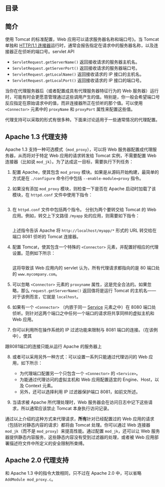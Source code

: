 ## 目录  

## 简介  

使用 Tomcat 的标准配置，Web 应用可以请求服务器名称和端口号》。当 Tomcat 单独和 [HTTP/1.1 连接器](http://tomcat.apache.org/tomcat-8.0-doc/config/http.html)运行时，通常会报告指定在请求中的服务器名称，以及连接器正在侦听的端口号。servlet API 

- `ServletRequest.getServerName()` 返回接收请求的服务器主机名。  
- `ServletRequest.getServerPort()` 返回接收请求的服务器端口号。   
- `ServletRequest.getLocalName()` 返回接收请求的 IP 接口的主机名。  
- `ServletRequest.getLocalPort()` 返回接收请求的 IP 接口的端口号。  

当你在代理服务器后（或者配置成具有代理服务器特征行为的 Web 服务器）运行时，可能有时会更愿意管理通过这些调用产生的值。特别是，你一般会希望端口号反应指定在原始请求中的值，而非连接器所正在侦听的那个值。可以使用 `<Connector>` 元素中的 `proxyName` 和 `proxyPort` 属性来配置这些值。  

代理支持可以采取的形式有很多种。下面来讨论适用于一些通常情况的代理配置。  

## Apache 1.3 代理支持  

Apache 1.3 支持一种可选模式（`mod_proxy`），可以将 Web 服务器配置成代理服务器，从而将对于特定 Web 应用的请求转发给 Tomcat 实例，不需要配置 Web 连接器（比如说 `mod_jk`）。为了达成这一目标，需要执行下列任务：   

1. 配置 Apache，使其包含 `mod_proxy` 模块。如果是从源码开始构建，最简单的方式是在 `./configure` 命令行中包括 `--enable-module=proxy` 指令。  
2. 如果没有添加 `mod_proxy` 模块，则检查一下是否在 Apache 启动时加载了该模块，在 `httpd.conf` 文件中使用下指令：  

	```
	
	```
3. 在 `httpd.conf` 文件中包括两个指令。  分别为两个要转交给 Tomcat 的 Web 应用。例如，转交上下文路径 `/myapp` 处的应用，则需要如下指令：  

	```   
	
	```  
	
	上述指令告诉 Apache 将 `http://localhost/myapp/*` 形式的 URL 转交给在端口 8081 侦听的 Tomcat 连接器。  

4. 配置 Tomcat，使其包含一个特殊的 `<Connector>` 元素，并配置好相应的代理设置。范例如下所示：  

	```
	
	```   
	
	这将导致该 Web 应用内的 servlet 认为，所有代理请求都指向的是 80 端口处的 `www.mycompany.com`。  
	
5. 可以忽略 `<Connector>` 元素的 `proxyname` 属性，这是完全合法的。如果忽略，那么 `request.getServerName()` 返回值将是运行 Tomcat 的主机名——对于该例而言，它就是 `localhost`。   
6. 如果有一个 `<Connector>` （内嵌于同一 [Service](http://tomcat.apache.org/tomcat-8.0-doc/config/service.html) 元素之中）在 8080 端口处侦听。则针对这两个端口之中任何一个端口的请求将共享同样的虚拟主机和 Web 应用。  
7. 你可以利用所在操作系统的 IP 过滤功能来限制与 8081 端口的连接。（在该例中），使其  

跟8081端口的连接只能从运行 Apache 的服务器上  

8. 或者可以采用另外一种方式：可以设置一系列只能通过代理访问的 Web 应用，如下所示：   
	- 为代理端口配置另一个只包含一个 `<Connector>` 的 `<Service>`。  
	- 为能通过代理访问的虚拟主机和 Web 应用配置适宜的 Engine、Host，以及 Context 元素。   
	- 另外，还可以选择利用 IP 过滤器保护端口 8081，如前文所述。  

9. 当请求被 Apache 所代理处理时，Web 服务器会在访问日志中记下这些请求，所以通常应该禁止 Tomcat 本身执行访问记录。  

通过以上介绍的这种方式来代理请求，**所有**针对已经配置过的 Web 应用的请求（包括针对静态内容的请求）都将由 Tomcat 处理。你可以通过 Web 连接器 `mod_jk`（而不是 `mod_proxy`）来提高性能。通过配置 `mod_jk`，还可以让 Web 服务器提供静态内容服务，这些静态内容没有受到过滤器的处理，或者被 Web 应用部署描述符文件中所定义的安全限制所束缚。
  

	












## Apache 2.0 代理支持   

和 Apache 1.3 中的指令大致相同，只不过在 Apache 2.0 中，可以省略 `AddModule mod_proxy.c`。    
